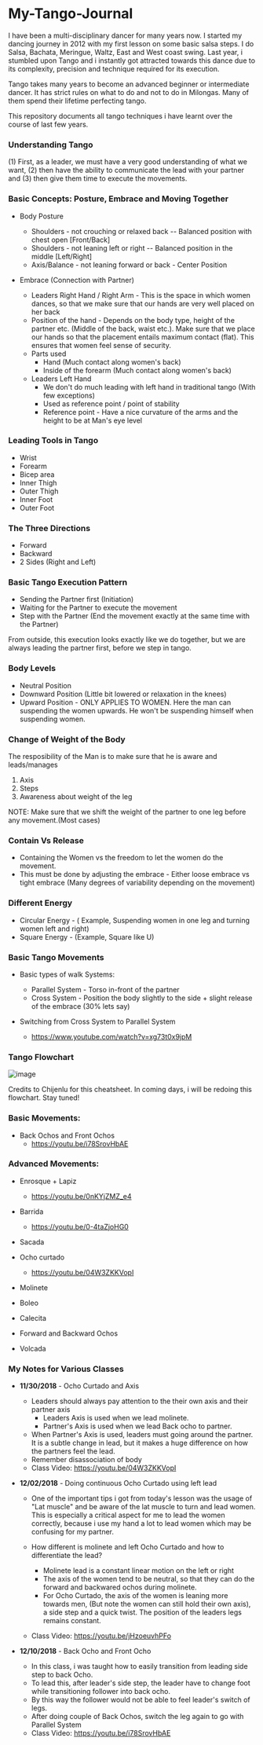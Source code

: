 # My-Tango-Journal

I have been a multi-disciplinary dancer for many years now. I started my dancing journey in 2012 with my first lesson on some basic salsa steps. I do Salsa, Bachata, Meringue, Waltz, East and West coast swing. Last year, i stumbled upon Tango and i instantly got attracted towards this dance due to its complexity, precision and technique required for its execution.

Tango takes many years to become an advanced beginner or intermediate dancer. It has strict rules on what to do and not to do in Milongas. Many of them spend their lifetime perfecting tango.

This repository documents all tango techniques i have learnt over the course of last few years.

### Understanding Tango

(1) First, as a leader, we must have a very good understanding of what we want, (2) then have the ability to communicate the lead with your partner and (3) then give them time to execute the movements. 


### Basic Concepts: Posture, Embrace and Moving Together

* Body Posture
  * Shoulders - not crouching or relaxed back -- Balanced position with chest open [Front/Back]
  * Shoulders - not leaning left or right -- Balanced position in the middle [Left/Right]
  * Axis/Balance - not leaning forward or back - Center Position
  
* Embrace (Connection with Partner)
  * Leaders Right Hand / Right Arm - This is the space in which women dances, so that we make sure that our hands are very well placed on her back
  * Position of the hand - Depends on the body type, height of the partner etc. (Middle of the back, waist etc.). Make sure that we place our hands so that the placement entails maximum contact (flat). This ensures that women feel sense of security.
  * Parts used
    * Hand (Much contact along women's back) 
    * Inside of the forearm (Much contact along women's back)
  * Leaders Left Hand
    * We don't do much leading with left hand in traditional tango (With few exceptions) 
    * Used as reference point / point of stability
    * Reference point - Have a nice curvature of the arms and the height to be at Man's eye level
    
### Leading Tools in Tango

* Wrist
* Forearm
* Bicep area
* Inner Thigh
* Outer Thigh
* Inner Foot
* Outer Foot
    
### The Three Directions

* Forward
* Backward
* 2 Sides (Right and Left)

### Basic Tango Execution Pattern

* Sending the Partner first (Initiation)
* Waiting for the Partner to execute the movement
* Step with the Partner (End the movement exactly at the same time with the Partner)

From outside, this execution looks exactly like we do together, but we are always leading the partner first, before we step in tango.

### Body Levels

* Neutral Position
* Downward Position (Little bit lowered or relaxation in the knees)
* Upward Position - ONLY APPLIES TO WOMEN. Here the man can suspending the women upwards. He won't be suspending himself when suspending women.

### Change of Weight of the Body

The resposibility of the Man is to make sure that he is aware and leads/manages 
1. Axis
2. Steps
3. Awareness about weight of the leg

NOTE: Make sure that we shift the weight of the partner to one leg before any movement.(Most cases)

### Contain Vs Release

* Containing the Women vs the freedom to let the women do the movement.
* This must be done by adjusting the embrace - Either loose embrace vs tight embrace (Many degrees of variability depending on the movement)

### Different Energy

* Circular Energy - ( Example, Suspending women in one leg and turning women left and right)
* Square Energy - (Example, Square like U)

### Basic Tango Movements

* Basic types of walk Systems:
  * Parallel System - Torso in-front of the partner
  * Cross System - Position the body slightly to the side + slight release of the embrace (30% lets say) 
  

* Switching from Cross System to Parallel System
  * https://www.youtube.com/watch?v=xg73t0x9jpM

### Tango Flowchart 
 
![image](https://user-images.githubusercontent.com/2145211/49276797-8375e180-f44d-11e8-824f-fe0903c577ca.png)

Credits to Chijenlu for this cheatsheet. 
In coming days, i will be redoing this flowchart. Stay tuned!


### Basic Movements:

* Back Ochos and Front Ochos
  * https://youtu.be/i78SrovHbAE


### Advanced Movements:

* Enrosque + Lapiz 
  * https://youtu.be/0nKYjZMZ_e4

* Barrida
  * https://youtu.be/0-4taZjoHG0

* Sacada

* Ocho curtado
  * https://youtu.be/04W3ZKKVopI

* Molinete

* Boleo

* Calecita

* Forward and Backward Ochos

* Volcada


### My Notes for Various Classes

* **11/30/2018** - Ocho Curtado and Axis 
  * Leaders should always pay attention to the their own axis and their partner axis
    * Leaders Axis is used when we lead molinete.
    * Partner's Axis is used when we lead Back ocho to partner. 
  * When Partner's Axis is used, leaders must going around the partner. It is a subtle change in lead, but it makes a huge difference on how the partners feel the lead.
  * Remember disassociation of body
  * Class Video: https://youtu.be/04W3ZKKVopI
  
* **12/02/2018** - Doing continuous Ocho Curtado using left lead
  * One of the important tips i got from today's lesson was the usage of "Lat muscle" and be aware of the lat muscle to turn and lead women. This is especially a critical aspect for me to lead the women correctly, because i use my hand a lot to lead women which may be confusing for my partner.
  
  * How different is molinete and left Ocho Curtado and how to differentiate the lead? 
    * Molinete lead is a constant linear motion on the left or right
    * The axis of the women tend to be neutral, so that they can do the forward and backwared ochos during molinete.
    * For Ocho Curtado, the axis of the women is leaning more towards men, (But note the women can still hold their own axis), a side step and a quick twist. The position of the leaders legs remains constant. 
  * Class Video: https://youtu.be/jHzoeuvhPFo
  
* **12/10/2018** - Back Ocho and Front Ocho
  * In this class, i was taught how to easily transition from leading side step to back Ocho.
  * To lead this, after leader's side step, the leader have to change foot while transitioning follower into back ocho.
  * By this way the follower would not be able to feel leader's switch of legs. 
  * After doing couple of Back Ochos, switch the leg again to go with Parallel System 
  * Class Video: https://youtu.be/i78SrovHbAE
